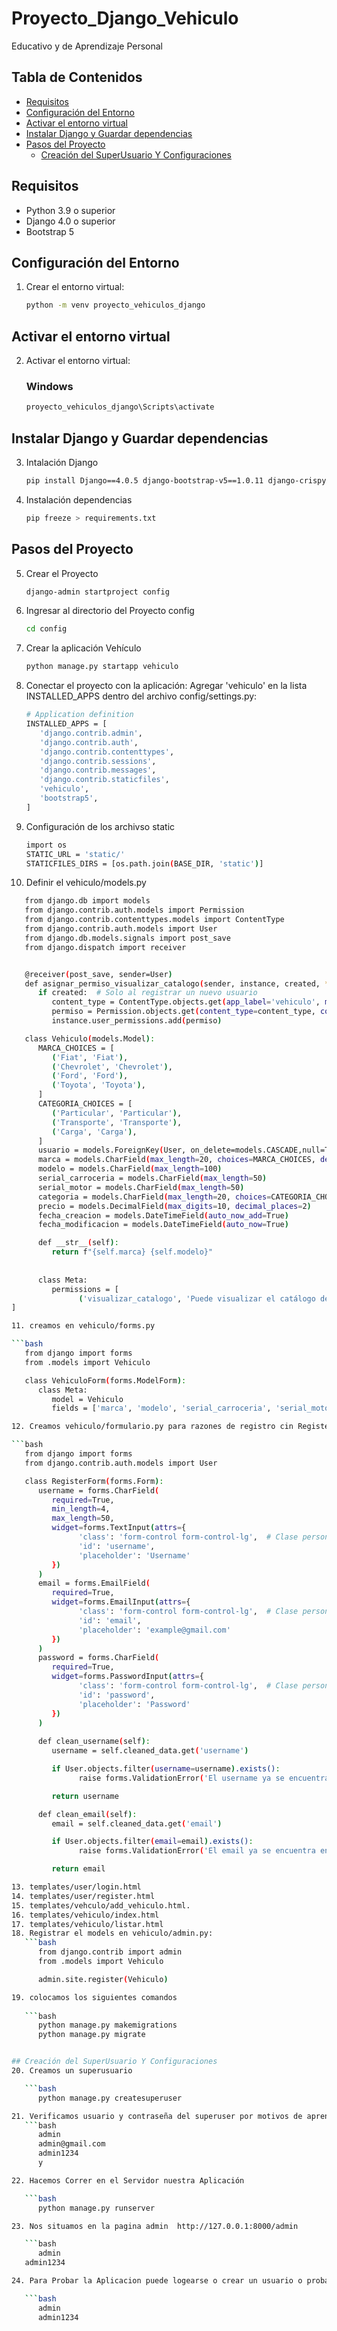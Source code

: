# Proyecto_Django_Vehiculo
Educativo y de Aprendizaje Personal

## Tabla de Contenidos
- [Requisitos](#requisitos)
- [Configuración del Entorno](#configuración-del-entorno)
- [Activar el entorno virtual](#Activar-el-entorno-virtual)
- [Instalar Django y Guardar dependencias](#Instalar-Django-y-Guardar-dependencias)
- [Pasos del Proyecto](#Pasos-del-Proyecto)
   - [Creación del SuperUsuario Y Configuraciones](#Creación-del-SuperUsuario-Y-Configuraciones)


## Requisitos

- Python 3.9 o superior
- Django 4.0 o superior
- Bootstrap 5

## Configuración del Entorno

1. Crear el entorno virtual:
   ```bash
   python -m venv proyecto_vehiculos_django

## Activar el entorno virtual

2. Activar el entorno virtual:
   ### Windows
   ```bash
   proyecto_vehiculos_django\Scripts\activate

## Instalar Django y Guardar dependencias

3. Intalación Django
   ```bash
   pip install Django==4.0.5 django-bootstrap-v5==1.0.11 django-crispy-forms==1.14.0 crispy-bootstrap5==0.6

4. Instalación dependencias
   ```bash
   pip freeze > requirements.txt

## Pasos del Proyecto

5. Crear el Proyecto
   ```bash
   django-admin startproject config

6. Ingresar al directorio del Proyecto config
   ```bash
   cd config

7. Crear la aplicación Vehículo
   ```bash
   python manage.py startapp vehiculo

8. Conectar el proyecto con la aplicación: Agregar 'vehiculo'  en la lista INSTALLED_APPS dentro del archivo config/settings.py:
   ```bash
   # Application definition
   INSTALLED_APPS = [
      'django.contrib.admin',
      'django.contrib.auth',
      'django.contrib.contenttypes',
      'django.contrib.sessions',
      'django.contrib.messages',
      'django.contrib.staticfiles',
      'vehiculo',
      'bootstrap5',
   ]
9. Configuración de los archivso static 
   ```bash
   import os
   STATIC_URL = 'static/'
   STATICFILES_DIRS = [os.path.join(BASE_DIR, 'static')]

10. Definir el vehiculo/models.py

   ```bash
      from django.db import models
      from django.contrib.auth.models import Permission
      from django.contrib.contenttypes.models import ContentType
      from django.contrib.auth.models import User
      from django.db.models.signals import post_save
      from django.dispatch import receiver


      @receiver(post_save, sender=User)
      def asignar_permiso_visualizar_catalogo(sender, instance, created, **kwargs):
         if created:  # Solo al registrar un nuevo usuario
            content_type = ContentType.objects.get(app_label='vehiculo', model='vehiculo')
            permiso = Permission.objects.get(content_type=content_type, codename='visualizar_catalogo')
            instance.user_permissions.add(permiso)

      class Vehiculo(models.Model):
         MARCA_CHOICES = [
            ('Fiat', 'Fiat'),
            ('Chevrolet', 'Chevrolet'),
            ('Ford', 'Ford'),
            ('Toyota', 'Toyota'),
         ]
         CATEGORIA_CHOICES = [
            ('Particular', 'Particular'),
            ('Transporte', 'Transporte'),
            ('Carga', 'Carga'),
         ]
         usuario = models.ForeignKey(User, on_delete=models.CASCADE,null=True,blank=True)
         marca = models.CharField(max_length=20, choices=MARCA_CHOICES, default='Ford')
         modelo = models.CharField(max_length=100)
         serial_carroceria = models.CharField(max_length=50)
         serial_motor = models.CharField(max_length=50)
         categoria = models.CharField(max_length=20, choices=CATEGORIA_CHOICES, default='Particular')
         precio = models.DecimalField(max_digits=10, decimal_places=2)
         fecha_creacion = models.DateTimeField(auto_now_add=True)
         fecha_modificacion = models.DateTimeField(auto_now=True)

         def __str__(self):
            return f"{self.marca} {self.modelo}"
         
         
         class Meta:
            permissions = [
                  ('visualizar_catalogo', 'Puede visualizar el catálogo de vehículos'),
   ]

11. creamos en vehiculo/forms.py 

   ```bash
      from django import forms
      from .models import Vehiculo

      class VehiculoForm(forms.ModelForm):
         class Meta:
            model = Vehiculo
            fields = ['marca', 'modelo', 'serial_carroceria', 'serial_motor', 'categoria', 'precio']

12. Creamos vehiculo/formulario.py para razones de registro cin RegisterForm

   ```bash
      from django import forms
      from django.contrib.auth.models import User

      class RegisterForm(forms.Form):
         username = forms.CharField(
            required=True,
            min_length=4, 
            max_length=50,
            widget=forms.TextInput(attrs={
                  'class': 'form-control form-control-lg',  # Clase personalizada para field grandes
                  'id': 'username',
                  'placeholder': 'Username'
            })
         )
         email = forms.EmailField(
            required=True,
            widget=forms.EmailInput(attrs={
                  'class': 'form-control form-control-lg',  # Clase personalizada
                  'id': 'email',
                  'placeholder': 'example@gmail.com'
            })
         )
         password = forms.CharField(
            required=True,
            widget=forms.PasswordInput(attrs={
                  'class': 'form-control form-control-lg',  # Clase personalizada
                  'id': 'password',
                  'placeholder': 'Password'
            })
         )
         
         def clean_username(self):
            username = self.cleaned_data.get('username')

            if User.objects.filter(username=username).exists():
                  raise forms.ValidationError('El username ya se encuentra en uso')

            return username

         def clean_email(self):
            email = self.cleaned_data.get('email')

            if User.objects.filter(email=email).exists():
                  raise forms.ValidationError('El email ya se encuentra en uso')

            return email

13. templates/user/login.html
14. templates/user/register.html
15. templates/vehculo/add_vehiculo.html.
16. templates/vehiculo/index.html
17. templates/vehiculo/listar.html
18. Registrar el models en vehiculo/admin.py:
      ```bash
         from django.contrib import admin
         from .models import Vehiculo

         admin.site.register(Vehiculo)

19. colocamos los siguientes comandos
    
      ```bash
         python manage.py makemigrations
         python manage.py migrate


## Creación del SuperUsuario Y Configuraciones
20. Creamos un superusuario 

      ```bash
         python manage.py createsuperuser

21. Verificamos usuario y contraseña del superuser por motivos de aprendizaje le vamos a dar estos parametros pero que no son seguros
      ```bash
         admin
         admin@gmail.com
         admin1234
         y

22. Hacemos Correr en el Servidor nuestra Aplicación

      ```bash
         python manage.py runserver

23. Nos situamos en la pagina admin  http://127.0.0.1:8000/admin

      ```bash
         admin
      admin1234  

24. Para Probar la Aplicacion puede logearse o crear un usuario o probar directamente con las credenciales de administrador 

      ```bash
         admin
         admin1234 